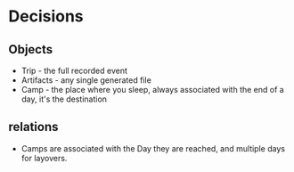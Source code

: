 # Decisions


## Objects

- Trip - the full recorded event
- Artifacts - any single generated file
- Camp - the place where you sleep, always associated with the end of a day, it's the destination


## relations
- Camps are associated with the Day they are reached, and multiple days for layovers.
